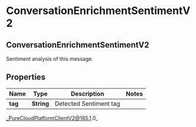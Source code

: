 # ConversationEnrichmentSentimentV2

## ConversationEnrichmentSentimentV2
Sentiment analysis of this message.

## Properties

|Name | Type | Description | Notes|
|------------ | ------------- | ------------- | -------------|
| **tag** | **String** | Detected Sentiment tag | |



_PureCloudPlatformClientV2@165.1.0_
